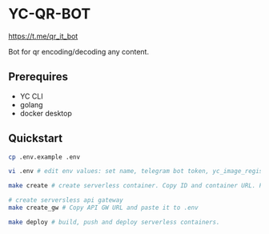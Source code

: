 # YC-QR-BOT

<https://t.me/qr_it_bot>

Bot for qr encoding/decoding any content.

## Prerequires

- YC CLI
- golang
- docker desktop

## Quickstart

```bash
cp .env.example .env

vi .env # edit env values: set name, telegram bot token, yc_image_registry_id, service account id, ydb document endpoint, static eky credentials

make create # create serverless container. Copy ID and container URL. Paste back to .env

# create serversless api gateway
make create_gw # Copy API GW URL and paste it to .env

make deploy # build, push and deploy serverless containers.
```
